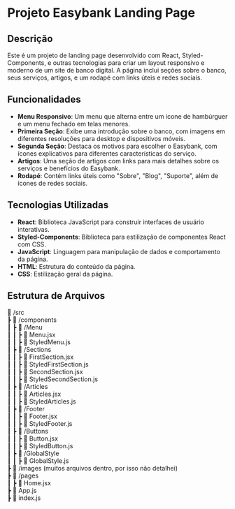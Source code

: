 # Projeto Easybank Landing Page

## Descrição

Este é um projeto de landing page desenvolvido com React, Styled-Components, e outras tecnologias para criar um layout responsivo e moderno de um site de banco digital. A página inclui seções sobre o banco, seus serviços, artigos, e um rodapé com links úteis e redes sociais.

## Funcionalidades

- **Menu Responsivo**: Um menu que alterna entre um ícone de hambúrguer e um menu fechado em telas menores.
- **Primeira Seção**: Exibe uma introdução sobre o banco, com imagens em diferentes resoluções para desktop e dispositivos móveis.
- **Segunda Seção**: Destaca os motivos para escolher o Easybank, com ícones explicativos para diferentes características do serviço.
- **Artigos**: Uma seção de artigos com links para mais detalhes sobre os serviços e benefícios do Easybank.
- **Rodapé**: Contém links úteis como "Sobre", "Blog", "Suporte", além de ícones de redes sociais.

## Tecnologias Utilizadas

- **React**: Biblioteca JavaScript para construir interfaces de usuário interativas.
- **Styled-Components**: Biblioteca para estilização de componentes React com CSS.
- **JavaScript**: Linguagem para manipulação de dados e comportamento da página.
- **HTML**: Estrutura do conteúdo da página.
- **CSS**: Estilização geral da página.

## Estrutura de Arquivos
📁 /src  
┣ 📁 /components  
┃ ┣ 📁 /Menu  
┃ ┃ ┣ 📄 Menu.jsx  
┃ ┃ ┣ 📄 StyledMenu.js  
┃ ┣ 📁 /Sections  
┃ ┃ ┣ 📄 FirstSection.jsx  
┃ ┃ ┣ 📄 StyledFirstSection.js  
┃ ┃ ┣ 📄 SecondSection.jsx  
┃ ┃ ┣ 📄 StyledSecondSection.js  
┃ ┣ 📁 /Articles  
┃ ┃ ┣ 📄 Articles.jsx  
┃ ┃ ┣ 📄 StyledArticles.js  
┃ ┣ 📁 /Footer  
┃ ┃ ┣ 📄 Footer.jsx  
┃ ┃ ┣ 📄 StyledFooter.js  
┃ ┣ 📁 /Buttons  
┃ ┃ ┣ 📄 Button.jsx  
┃ ┃ ┣ 📄 StyledButton.js  
┃ ┣ 📁 /GlobalStyle  
┃ ┃ ┣ 📄 GlobalStyle.js  
┣ 📁 /images (muitos arquivos dentro, por isso não detalhei)  
┣ 📁 /pages  
┃ ┣ 📄 Home.jsx  
┣ 📄 App.js  
┣ 📄 index.js  
